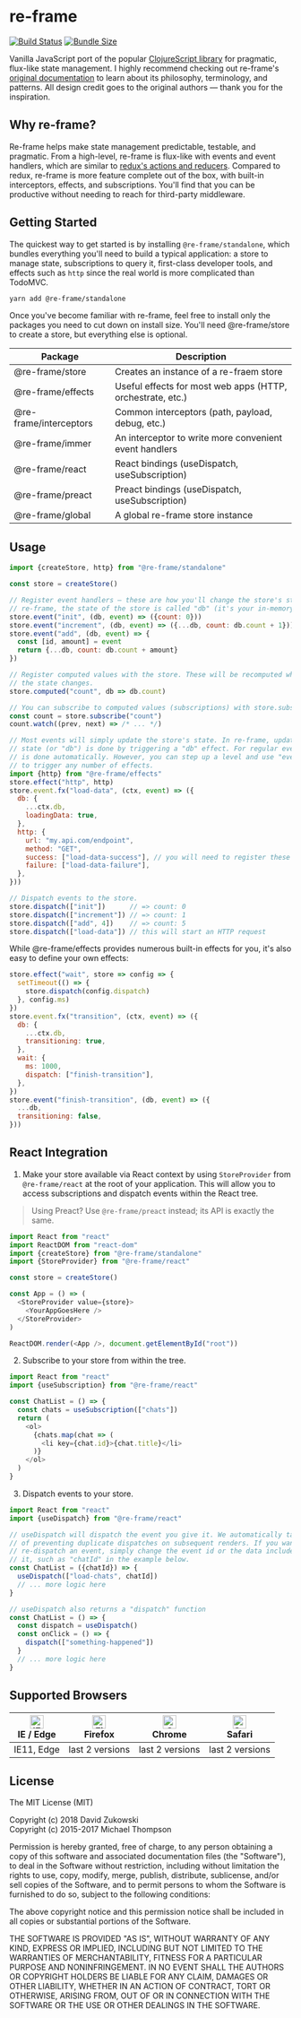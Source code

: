 # re-frame

[![Build Status](https://travis-ci.com/davezuko/re-frame.svg?branch=master)](https://travis-ci.com/davezuko/re-frame)
[![Bundle Size](https://badgen.net/bundlephobia/minzip/@re-frame/standalone)](https://bundlephobia.com/result?p=@re-frame/standalone)

Vanilla JavaScript port of the popular [ClojureScript library](https://github.com/Day8/re-frame) for pragmatic, flux-like state management. I highly recommend checking out re-frame's [original documentation](https://github.com/Day8/re-frame/blob/master/docs/INTRO.md) to learn about its philosophy, terminology, and patterns. All design credit goes to the original authors — thank you for the inspiration.

## Why re-frame?

Re-frame helps make state management predictable, testable, and pragmatic. From a high-level, re-frame is flux-like with events and event handlers, which are similar to [redux's actions and reducers](./docs/re-frame-vs-redux.md). Compared to redux, re-frame is more feature complete out of the box, with built-in interceptors, effects, and subscriptions. You'll find that you can be productive without needing to reach for third-party middleware.

## Getting Started

The quickest way to get started is by installing `@re-frame/standalone`, which bundles everything you'll need to build a typical application: a store to manage state, subscriptions to query it, first-class developer tools, and effects such as `http` since the real world is more complicated than TodoMVC.

```sh
yarn add @re-frame/standalone
```

Once you've become familiar with re-frame, feel free to install only the packages you need to cut down on install size. You'll need @re-frame/store to create a store, but everything else is optional.

| Package                | Description                                                |
|------------------------|------------------------------------------------------------|
| @re-frame/store        | Creates an instance of a re-fraem store                    |
| @re-frame/effects      | Useful effects for most web apps (HTTP, orchestrate, etc.) |
| @re-frame/interceptors | Common interceptors (path, payload, debug, etc.)           |
| @re-frame/immer        | An interceptor to write more convenient event handlers     |
| @re-frame/react        | React bindings (useDispatch, useSubscription)              |
| @re-frame/preact       | Preact bindings (useDispatch, useSubscription)             |
| @re-frame/global       | A global re-frame store instance                           |

## Usage

```js
import {createStore, http} from "@re-frame/standalone"

const store = createStore()

// Register event handlers — these are how you'll change the store's state. In
// re-frame, the state of the store is called "db" (it's your in-memory database).
store.event("init", (db, event) => ({count: 0}))
store.event("increment", (db, event) => ({...db, count: db.count + 1}))
store.event("add", (db, event) => {
  const [id, amount] = event
  return {...db, count: db.count + amount}
})

// Register computed values with the store. These will be recomputed whenever
// the state changes.
store.computed("count", db => db.count)

// You can subscribe to computed values (subscriptions) with store.subscribe:
const count = store.subscribe("count")
count.watch((prev, next) => /* ... */)

// Most events will simply update the store's state. In re-frame, updating the
// state (or "db") is done by triggering a "db" effect. For regular events, this
// is done automatically. However, you can step up a level and use "event.fx"
// to trigger any number of effects.
import {http} from "@re-frame/effects"
store.effect("http", http)
store.event.fx("load-data", (ctx, event) => ({
  db: {
    ...ctx.db,
    loadingData: true,
  },
  http: {
    url: "my.api.com/endpoint",
    method: "GET",
    success: ["load-data-success"], // you will need to register these events as well
    failure: ["load-data-failure"],
  },
}))

// Dispatch events to the store.
store.dispatch(["init"])      // => count: 0
store.dispatch(["increment"]) // => count: 1
store.dispatch(["add", 4])    // => count: 5
store.dispatch(["load-data"]) // this will start an HTTP request
```

While @re-frame/effects provides numerous built-in effects for you, it's also
easy to define your own effects:

```js
store.effect("wait", store => config => {
  setTimeout(() => {
    store.dispatch(config.dispatch)
  }, config.ms)
})
store.event.fx("transition", (ctx, event) => ({
  db: {
    ...ctx.db,
    transitioning: true,
  },
  wait: {
    ms: 1000,
    dispatch: ["finish-transition"],
  },
})
store.event("finish-transition", (db, event) => ({
  ...db,
  transitioning: false,
}))
```

## React Integration

1. Make your store available via React context by using `StoreProvider` from `@re-frame/react` at the root of your application. This will allow you to access subscriptions and dispatch events within the React tree.

> Using Preact? Use `@re-frame/preact` instead; its API is exactly the same.

```js
import React from "react"
import ReactDOM from "react-dom"
import {createStore} from "@re-frame/standalone"
import {StoreProvider} from "@re-frame/react"

const store = createStore()

const App = () => (
  <StoreProvider value={store}>
    <YourAppGoesHere />
  </StoreProvider>
)

ReactDOM.render(<App />, document.getElementById("root"))
```

2. Subscribe to your store from within the tree.

```js
import React from "react"
import {useSubscription} from "@re-frame/react"

const ChatList = () => {
  const chats = useSubscription(["chats"])
  return (
    <ol>
      {chats.map(chat => (
        <li key={chat.id}>{chat.title}</li>
      )}
    </ol>
  )
}
```

3. Dispatch events to your store.

```js
import React from "react"
import {useDispatch} from "@re-frame/react"

// useDispatch will dispatch the event you give it. We automatically take care
// of preventing duplicate dispatches on subsequent renders. If you want to
// re-dispatch an event, simply change the event id or the data included with
// it, such as "chatId" in the example below.
const ChatList = ({chatId}) => {
  useDispatch(["load-chats", chatId])
  // ... more logic here
}

// useDispatch also returns a "dispatch" function
const ChatList = () => {
  const dispatch = useDispatch()
  const onClick = () => {
    dispatch(["something-happened"])
  }
  // ... more logic here
}
```

## Supported Browsers

| [<img src="https://raw.githubusercontent.com/alrra/browser-logos/master/src/edge/edge_48x48.png" alt="IE / Edge" width="24px" height="24px" />](http://godban.github.io/browsers-support-badges/)</br>IE / Edge | [<img src="https://raw.githubusercontent.com/alrra/browser-logos/master/src/firefox/firefox_48x48.png" alt="Firefox" width="24px" height="24px" />](http://godban.github.io/browsers-support-badges/)</br>Firefox | [<img src="https://raw.githubusercontent.com/alrra/browser-logos/master/src/chrome/chrome_48x48.png" alt="Chrome" width="24px" height="24px" />](http://godban.github.io/browsers-support-badges/)</br>Chrome | [<img src="https://raw.githubusercontent.com/alrra/browser-logos/master/src/safari/safari_48x48.png" alt="Safari" width="24px" height="24px" />](http://godban.github.io/browsers-support-badges/)</br>Safari |
| --------------------------------------------------------------------------------------------------------------------------------------------------------------------------------------------------------------- | ----------------------------------------------------------------------------------------------------------------------------------------------------------------------------------------------------------------- | ------------------------------------------------------------------------------------------------------------------------------------------------------------------------------------------------------------- | ------------------------------------------------------------------------------------------------------------------------------------------------------------------------------------------------------------- |
| IE11, Edge                                                                                                                                                                                                      | last 2 versions                                                                                                                                                                                                   | last 2 versions                                                                                                                                                                                               | last 2 versions                                                                                                                                                                                               |

## License

The MIT License (MIT)

Copyright (c) 2018 David Zukowski<br />
Copyright (c) 2015-2017 Michael Thompson

Permission is hereby granted, free of charge, to any person obtaining a copy
of this software and associated documentation files (the "Software"), to deal
in the Software without restriction, including without limitation the rights
to use, copy, modify, merge, publish, distribute, sublicense, and/or sell
copies of the Software, and to permit persons to whom the Software is
furnished to do so, subject to the following conditions:

The above copyright notice and this permission notice shall be included in
all copies or substantial portions of the Software.

THE SOFTWARE IS PROVIDED "AS IS", WITHOUT WARRANTY OF ANY KIND, EXPRESS OR
IMPLIED, INCLUDING BUT NOT LIMITED TO THE WARRANTIES OF MERCHANTABILITY,
FITNESS FOR A PARTICULAR PURPOSE AND NONINFRINGEMENT. IN NO EVENT SHALL THE
AUTHORS OR COPYRIGHT HOLDERS BE LIABLE FOR ANY CLAIM, DAMAGES OR OTHER
LIABILITY, WHETHER IN AN ACTION OF CONTRACT, TORT OR OTHERWISE, ARISING FROM,
OUT OF OR IN CONNECTION WITH THE SOFTWARE OR THE USE OR OTHER DEALINGS IN
THE SOFTWARE.
